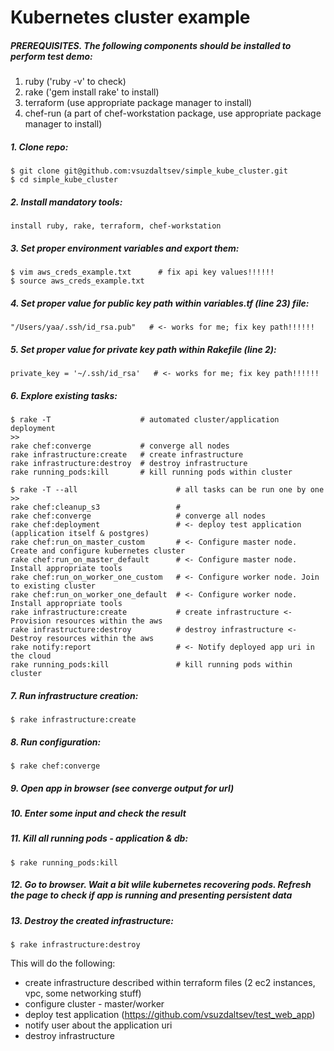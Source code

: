 # Kubernetes cluster example

##### PREREQUISITES. The following components should be installed to perform test demo:
1. ruby ('ruby -v' to check)
2. rake ('gem install rake' to install)
3. terraform (use appropriate package manager to install)
4. chef-run (a part of chef-workstation package, use appropriate package manager to install)

##### 1. Clone repo:
```
$ git clone git@github.com:vsuzdaltsev/simple_kube_cluster.git
$ cd simple_kube_cluster
```
##### 2. Install mandatory tools:
```
install ruby, rake, terraform, chef-workstation
```
##### 3. Set proper environment variables and export them:
```
$ vim aws_creds_example.txt      # fix api key values!!!!!!
$ source aws_creds_example.txt
```
##### 4. Set proper value for public key path within variables.tf (line 23) file:
```
"/Users/yaa/.ssh/id_rsa.pub"   # <- works for me; fix key path!!!!!!
```
##### 5. Set proper value for private key path within Rakefile (line 2):
```
private_key = '~/.ssh/id_rsa'   # <- works for me; fix key path!!!!!!
```
##### 6. Explore existing tasks:
```
$ rake -T                    # automated cluster/application deployment
>>
rake chef:converge           # converge all nodes
rake infrastructure:create   # create infrastructure
rake infrastructure:destroy  # destroy infrastructure
rake running_pods:kill       # kill running pods within cluster
```
```
$ rake -T --all                      # all tasks can be run one by one
>>
rake chef:cleanup_s3                 #
rake chef:converge                   # converge all nodes
rake chef:deployment                 # <- deploy test application (application itself & postgres)
rake chef:run_on_master_custom       # <- Configure master node. Create and configure kubernetes cluster
rake chef:run_on_master_default      # <- Configure master node. Install appropriate tools
rake chef:run_on_worker_one_custom   # <- Configure worker node. Join to existing cluster
rake chef:run_on_worker_one_default  # <- Configure worker node. Install appropriate tools
rake infrastructure:create           # create infrastructure <- Provision resources within the aws
rake infrastructure:destroy          # destroy infrastructure <- Destroy resources within the aws
rake notify:report                   # <- Notify deployed app uri in the cloud
rake running_pods:kill               # kill running pods within cluster
```
##### 7. Run infrastructure creation:
```
$ rake infrastructure:create
```
##### 8. Run configuration:
```
$ rake chef:converge
```
##### 9. Open app in browser (see converge output for url)
##### 10. Enter some input and check the result
##### 11. Kill all running pods - application & db:
```
$ rake running_pods:kill
```
##### 12. Go to browser. Wait a bit wlile kubernetes recovering pods. Refresh the page to check if app is running and presenting persistent data
##### 13. Destroy the created infrastructure:
```
$ rake infrastructure:destroy
```

This will do the following:
- create infrastructure described within terraform files (2 ec2 instances, vpc, some networking stuff)
- configure cluster - master/worker
- deploy test application (https://github.com/vsuzdaltsev/test_web_app)
- notify user about the application uri
- destroy infrastructure


